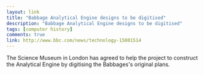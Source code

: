 ```yaml
---
layout: link
title: "Babbage Analytical Engine designs to be digitised"
description: "Babbage Analytical Engine designs to be digitised"
tags: [computer history]
comments: true
link: http://www.bbc.com/news/technology-15001514  
---
```


The Science Museum in London has agreed to help the project to construct the Analytical Engine by digitising the Babbages's original plans.
